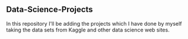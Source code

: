 ## Data-Science-Projects ##        
In this repository I'll be adding the projects which I have done by myself taking the data sets from Kaggle and other data science web sites.                        
  

